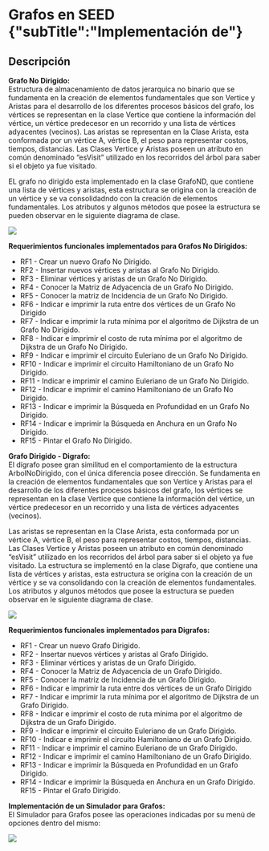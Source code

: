 # Grafos en SEED {"subTitle":"Implementación de"}

## Descripción

**Grafo No Dirigido:**  
Estructura de almacenamiento de datos jerarquica no binario que se fundamenta en la creación de elementos fundamentales que son Vertice y Aristas para el desarrollo de los diferentes procesos básicos del grafo, los vértices se representan en la clase Vertice que contiene la información del vértice, un vértice predecesor en un recorrido y una lista de vértices adyacentes (vecinos). Las aristas se representan en la Clase Arista, esta conformada por un vértice A, vértice B, el peso para representar costos, tiempos, distancias. Las Clases Vertice y Aristas poseen un atributo en común denominado “esVisit” utilizado en los recorridos del árbol para saber si el objeto ya fue visitado.  

EL grafo no dirigido esta implementado en la clase GrafoND, que contiene una lista de vértices y aristas, esta estructura se origina con la creación de un vértice y se va consolidadndo con la creación de elementos fundamentales. Los atributos y algunos métodos que posee la estructura se pueden observar en le siguiente diagrama de clase.

![](/assets/images/graph/grafo_36.jpg)

**Requerimientos funcionales implementados para Grafos No Dirigidos:**  
- RF1 - Crear un nuevo Grafo No Dirigido.  
- RF2 - Insertar nuevos vértices y aristas al Grafo No Dirigido.  
- RF3 - Eliminar vértices y aristas de un Grafo No Dirigido.  
- RF4 - Conocer la Matriz de Adyacencia de un Grafo No Dirigido.  
- RF5 - Conocer la matriz de Incidencia de un Grafo No Dirigido.  
- RF6 - Indicar e imprimir la ruta entre dos vértices de un Grafo No Dirigido  
- RF7 - Indicar e imprimir la ruta mínima por el algoritmo de Dijkstra de un Grafo No Dirigido.  
- RF8 - Indicar e imprimir el costo de ruta mínima por el algoritmo de Dijkstra de un Grafo No Dirigido.  
- RF9 - Indicar e imprimir el circuito Euleriano de un Grafo No Dirigido.  
- RF10 - Indicar e imprimir el circuito Hamiltoniano de un Grafo No Dirigido.  
- RF11 - Indicar e imprimir el camino Euleriano de un Grafo No Dirigido.  
- RF12 - Indicar e imprimir el camino Hamiltoniano de un Grafo No Dirigido.  
- RF13 - Indicar e imprimir la Búsqueda en Profundidad en un Grafo No Dirigido.  
- RF14 - Indicar e imprimir la Búsqueda en Anchura en un Grafo No Dirigido.  
- RF15 - Pintar el Grafo No Dirigido.  
  
**Grafo Dirigido - Digrafo:**  
El dígrafo posee gran similitud en el comportamiento de la estructura ArbolNoDirigido, con el única diferencia posee dirección. Se fundamenta en la creación de elementos fundamentales que son Vertice y Aristas para el desarrollo de los diferentes procesos básicos del grafo, los vértices se representan en la clase Vertice que contiene la información del vértice, un vértice predecesor en un recorrido y una lista de vértices adyacentes (vecinos).  

Las aristas se representan en la Clase Arista, esta conformada por un vértice A, vértice B, el peso para representar costos, tiempos, distancias. Las Clases Vertice y Aristas poseen un atributo en común denominado “esVisit” utilizado en los recorridos del árbol para saber si el objeto ya fue visitado. La estructura se implementó en la clase Digrafo, que contiene una lista de vértices y aristas, esta estructura se origina con la creación de un vértice y se va consolidando con la creación de elementos fundamentales. Los atributos y algunos métodos que posee la estructura se pueden observar en le siguiente diagrama de clase.  

![](/assets/images/graph/grafo_37.jpg)

**Requerimientos funcionales implementados para Digrafos:**  
- RF1 - Crear un nuevo Grafo Dirigido.  
- RF2 - Insertar nuevos vértices y aristas al Grafo Dirigido.  
- RF3 - Eliminar vértices y aristas de un Grafo Dirigido.  
- RF4 - Conocer la Matriz de Adyacencia de un Grafo Dirigido.  
- RF5 - Conocer la matriz de Incidencia de un Grafo Dirigido.  
- RF6 - Indicar e imprimir la ruta entre dos vértices de un Grafo Dirigido  
- RF7 - Indicar e imprimir la ruta mínima por el algoritmo de Dijkstra de un Grafo Dirigido.  
- RF8 - Indicar e imprimir el costo de ruta mínima por el algoritmo de Dijkstra de un Grafo Dirigido.  
- RF9 - Indicar e imprimir el circuito Euleriano de un Grafo Dirigido.  
- RF10 - Indicar e imprimir el circuito Hamiltoniano de un Grafo Dirigido.  
- RF11 - Indicar e imprimir el camino Euleriano de un Grafo Dirigido.  
- RF12 - Indicar e imprimir el camino Hamiltoniano de un Grafo Dirigido.  
- RF13 - Indicar e imprimir la Búsqueda en Profundidad en un Grafo Dirigido.  
- RF14 - Indicar e imprimir la Búsqueda en Anchura en un Grafo Dirigido. RF15 - Pintar el Grafo Dirigido.  
  
**Implementación de un Simulador para Grafos:**  
El Simulador para Grafos posee las operaciones indicadas por su menú de opciones dentro del mismo:  
  

![](/assets/images/graph/grafo_38.jpg)